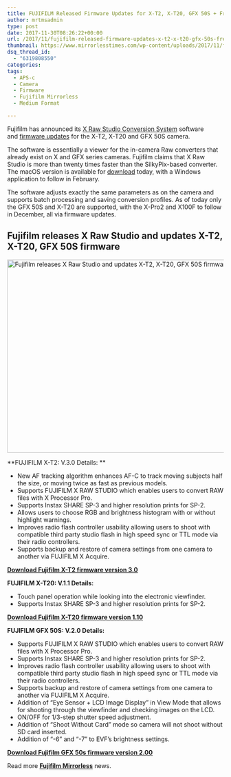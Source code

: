 ```yaml
---
title: FUJIFILM Released Firmware Updates for X-T2, X-T20, GFX 50S + Free X RAW STUDIO Software + X Acquire ver. 1.7
author: mrtmsadmin
type: post
date: 2017-11-30T08:26:22+00:00
url: /2017/11/fujifilm-released-firmware-updates-x-t2-x-t20-gfx-50s-free-x-raw-studio-software-x-acquire-ver-1-7/
thumbnail: https://www.mirrorlesstimes.com/wp-content/uploads/2017/11/fujifilm-released-firmware-updates-x-t2-x-t20-gfx-50s-free-x-raw-studio-software-x-acquire-ver-1-7.jpg
dsq_thread_id:
  - "6319808550"
categories:
tags:
  - APS-c
  - Camera
  - Firmware
  - Fujifilm Mirrorless
  - Medium Format

---
```

Fujifilm has announced its <a href="https://www.dailycameranews.com/2017/11/fujifilm-releases-new-x-raw-studio-conversion-system/" target="_blank" rel="noopener">X Raw Studio Conversion System</a> software and <a href="http://www.fujifilm.com/support/digital_cameras/software/fw_table.html" target="_blank" rel="noopener">firmware updates</a> for the X-T2, X-T20 and GFX 50S camera.

The software is essentially a viewer for the in-camera Raw converters that already exist on X and GFX series cameras. Fujifilm claims that X Raw Studio is more than twenty times faster than the SilkyPix-based converter. The macOS version is available for <a href="http://www.fujifilm.com/support/digital_cameras/software/application/" target="_blank" rel="noopener">download</a> today, with a Windows application to follow in February.

The software adjusts exactly the same parameters as on the camera and supports batch processing and saving conversion profiles. As of today only the GFX 50S and X-T20 are supported, with the X-Pro2 and X100F to follow in December, all via firmware updates.<!--more-->

## Fujifilm releases X Raw Studio and updates X-T2, X-T20, GFX 50S firmware

[<img class="aligncenter wp-image-1491 size-full" title="Fujifilm releases X Raw Studio and updates X-T2, X-T20, GFX 50S firmware" src="https://i0.wp.com/www.mirrorlesstimes.com/wp-content/uploads/2017/11/fujifilm-released-firmware-updates-x-t2-x-t20-gfx-50s-free-x-raw-studio-software-x-acquire-ver-1-7.jpg?resize=600%2C448&#038;ssl=1" alt="Fujifilm releases X Raw Studio and updates X-T2, X-T20, GFX 50S firmware" width="600" height="448" srcset="https://i0.wp.com/www.mirrorlesstimes.com/wp-content/uploads/2017/11/fujifilm-released-firmware-updates-x-t2-x-t20-gfx-50s-free-x-raw-studio-software-x-acquire-ver-1-7.jpg?w=1024&ssl=1 1024w, https://i0.wp.com/www.mirrorlesstimes.com/wp-content/uploads/2017/11/fujifilm-released-firmware-updates-x-t2-x-t20-gfx-50s-free-x-raw-studio-software-x-acquire-ver-1-7.jpg?resize=402%2C300&ssl=1 402w, https://i0.wp.com/www.mirrorlesstimes.com/wp-content/uploads/2017/11/fujifilm-released-firmware-updates-x-t2-x-t20-gfx-50s-free-x-raw-studio-software-x-acquire-ver-1-7.jpg?resize=768%2C574&ssl=1 768w, https://i0.wp.com/www.mirrorlesstimes.com/wp-content/uploads/2017/11/fujifilm-released-firmware-updates-x-t2-x-t20-gfx-50s-free-x-raw-studio-software-x-acquire-ver-1-7.jpg?resize=970%2C725&ssl=1 970w" sizes="(max-width: 600px) 100vw, 600px" data-recalc-dims="1" />][1]

**FUJIFILM X-T2: V.3.0 Details: **

  * New AF tracking algorithm enhances AF-C to track moving subjects half the size, or moving twice as fast as previous models.
  * Supports FUJIFILM X RAW STUDIO which enables users to convert RAW files with X Processor Pro.
  * Supports Instax SHARE SP-3 and higher resolution prints for SP-2.
  * Allows users to choose RGB and brightness histogram with or without highlight warnings.
  * Improves radio flash controller usability allowing users to shoot with compatible third party studio flash in high speed sync or TTL mode via their radio controllers.
  * Supports backup and restore of camera settings from one camera to another via FUJIFILM X Acquire.

**[Download Fujifilm X-T2 firmware version 3.0][2]**

**FUJIFILM X-T20: V.1.1 Details:**

  * Touch panel operation while looking into the electronic viewfinder.
  * Supports Instax SHARE SP-3 and higher resolution prints for SP-2.

**[Download Fujifilm X-T20 firmware version 1.10][3]**

**FUJIFILM GFX 50S: V.2.0 Details:**

  * Supports FUJIFILM X RAW STUDIO which enables users to convert RAW files with X Processor Pro.
  * Supports Instax SHARE SP-3 and higher resolution prints for SP-2.
  * Improves radio flash controller usability allowing users to shoot with compatible third party studio flash in high speed sync or TTL mode via their radio controllers.
  * Supports backup and restore of camera settings from one camera to another via FUJIFILM X Acquire.
  * Addition of “Eye Sensor + LCD Image Display” in View Mode that allows for shooting through the viewfinder and checking images on the LCD.
  * ON/OFF for 1/3-step shutter speed adjustment.
  * Addition of “Shoot Without Card” mode so camera will not shoot without SD card inserted.
  * Addition of “-6” and “-7” to EVF&#8217;s brightness settings.

**<a title="Fujifilm GFX 50s firmware version 1.10" href="http://www.fujifilm.com/support/digital_cameras/software/firmware/gfx/gfx50s/index.html" target="_blank" rel="noopener">Download Fujifilm GFX 50s firmware version 2.00</a>**

Read more [**Fujifilm Mirrorless**][4] news.

 [1]: https://i0.wp.com/www.mirrorlesstimes.com/wp-content/uploads/2017/11/fujifilm-released-firmware-updates-x-t2-x-t20-gfx-50s-free-x-raw-studio-software-x-acquire-ver-1-7.jpg?ssl=1
 [2]: http://www.fujifilm.com/support/digital_cameras/software/firmware/x/xt2/index.html "Fujifilm GFX 50s firmware version 1.10"
 [3]: http://www.fujifilm.com/support/digital_cameras/software/firmware/x/xt20/index.html "Fujifilm GFX 50s firmware version 1.10"
 [4]: https://www.mirrorlesstimes.com/tags/fujifilm-mirrorless/